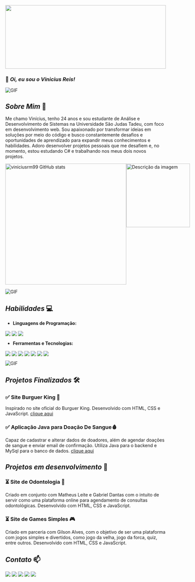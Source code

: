 <img src=https://user-images.githubusercontent.com/74038190/225813708-98b745f2-7d22-48cf-9150-083f1b00d6c9.gif
    height="200px" width="100%">
    

### 👋 *Oi, eu sou o* *Vinicius Reis!*
![GIF](https://user-images.githubusercontent.com/74038190/212284115-f47cd8ff-2ffb-4b04-b5bf-4d1c14c0247f.gif)

## *Sobre Mim* 🚀

Me chamo Vinícius, tenho 24 anos e sou estudante de Análise e Desenvolvimento de Sistemas na Universidade São Judas Tadeu, com foco em desenvolvimento web. Sou apaixonado por transformar ideias em soluções por meio do código e busco constantemente desafios e oportunidades de aprendizado para expandir meus conhecimentos e habilidades. Adoro desenvolver projetos pessoais que me desafiem e, no momento, estou estudando C# e trabalhando nos meus dois novos projetos.

<div style="display:flex">
    <img src="https://github-readme-stats.vercel.app/api?username=viniciusrm99&show_icons=true&theme=dracula"
        width="380px" alt="viniciusrm99 GitHub stats">
    <img src="https://user-images.githubusercontent.com/74038190/218265814-3084a4ba-809c-4135-afc0-8685d0f634b3.gif"
        width="200px" height="auto" alt="Descrição da imagem">
</div>

![GIF](https://user-images.githubusercontent.com/74038190/212284115-f47cd8ff-2ffb-4b04-b5bf-4d1c14c0247f.gif)
## *Habilidades* 💻

- **Linguagens de Programação:**
<div style="display: inline_block; margin-bottom: 10px;">
    <img align="center"
        src="https://img.shields.io/badge/JavaScript-F7DF1E?style=for-the-badge&logo=javascript&logoColor=black" />
    <img align="center"
        src="https://img.shields.io/badge/Java-ED8B00?style=for-the-badge&logo=openjdk&logoColor=white" />
        <img align="center"
        src="https://img.shields.io/badge/C%23-239120?style=for-the-badge&logo=c-sharp&logoColor=white" />
</div>
<p></p>

- **Ferramentas e Tecnologias:**

<div style="display: inline_block">
    <img align="center"
        src="https://img.shields.io/badge/MySQL-005C84?style=for-the-badge&logo=mysql&logoColor=white" />
    <img align="center" src="https://img.shields.io/badge/HTML-239120?style=for-the-badge&logo=html5&logoColor=white" />
    <img align="center" src="https://img.shields.io/badge/CSS-239120?&style=for-the-badge&logo=css3&logoColor=white" />
    <img align="center"
        src="https://img.shields.io/badge/Visual_Studio-5C2D91?style=for-the-badge&logo=visual%20studio&logoColor=white" />
    <img align="center"
        src="https://img.shields.io/badge/apache%20netbeans-1B6AC6?style=for-the-badge&logo=apache%20netbeans%20IDE&logoColor=white" />
    <img align="center"
        src="https://img.shields.io/badge/GitHub-100000?style=for-the-badge&logo=github&logoColor=white" />
    <img align="center" src="https://img.shields.io/badge/GIT-E44C30?style=for-the-badge&logo=git&logoColor=white" />


</div>

![GIF](https://user-images.githubusercontent.com/74038190/212284115-f47cd8ff-2ffb-4b04-b5bf-4d1c14c0247f.gif)
## *Projetos Finalizados* 🛠️


### ✅ Site Burguer King 🍔
Inspirado no site oficial do Burguer King.
Desenvolvido com HTML, CSS e JavaScript.
[clique aqui](https://viniciusrm99.github.io/Projeto-Site-Burger-King/)
### ✅ Aplicação Java para Doação De Sangue🩸
Capaz de cadastrar e alterar dados de doadores, além de agendar doações de sangue e enviar email de confirmação. 
Utiliza Java para o backend e MySql para o banco de dados.
[clique aqui](https://www.youtube.com/watch?v=FNa8p_mEGuk&ab_channel=Vin%C3%ADciusReisd)

## *Projetos em desenvolvimento* 🚧

### ⏳ Site de Odontologia 🦷
Criado em conjunto com Matheus Leite e Gabriel Dantas com o intuito de servir como uma plataforma online para agendamento de consultas odontológicas. Desenvolvido com HTML, CSS e JavaScript.

### ⏳ Site de Games Simples 🎮
Criado em parceria com Gilson Alves, com o objetivo de ser uma plataforma com jogos simples e divertidos, como jogo da velha, jogo da forca, quiz, entre outros. Desenvolvido com HTML, CSS e JavaScript.

## *Contato* 📫


<div style="display: inline-block; margin: auto;">
    <a href="https://linkedin.com/in/viníciusmiranda" target="_blank"><img
            src="https://img.shields.io/badge/LinkedIn-0077B5?style=for-the-badge&logo=linkedin&logoColor=white"></a>
    <a href="https://instagram.com/vinireism" target="_blank"><img
            src="https://img.shields.io/badge/Instagram-E4405F?style=for-the-badge&logo=instagram&logoColor=white"></a>
    <a href="mailto:vini.reis.miranda99@gmail.com"><img
            src="https://img.shields.io/badge/Gmail-D14836?style=for-the-badge&logo=gmail&logoColor=white"></a>
     <a href="https://wa.me/5511991053323?text=Ol%C3%A1,%20Vin%C3%ADcius.%20Tudo%20bem?%20%0AVi%20seu%20perfil%20no%20GitHub%20e%20estou%20entrando%20em%20contato.%20"><img
            src="https://img.shields.io/badge/WhatsApp-25D366?style=for-the-badge&logo=whatsapp&logoColor=white"></a>
</div>

<img src=https://raw.githubusercontent.com/trinib/trinib/a5f17399d881c5651a89bfe4a621014b08346cf0/images/marquee.svg>
